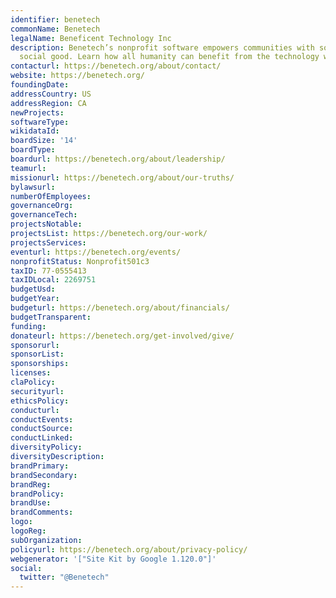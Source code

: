 ```yaml
---
identifier: benetech
commonName: Benetech
legalName: Beneficent Technology Inc
description: Benetech’s nonprofit software empowers communities with software for
  social good. Learn how all humanity can benefit from the technology we’re developing.
contacturl: https://benetech.org/about/contact/
website: https://benetech.org/
foundingDate:
addressCountry: US
addressRegion: CA
newProjects:
softwareType:
wikidataId:
boardSize: '14'
boardType:
boardurl: https://benetech.org/about/leadership/
teamurl:
missionurl: https://benetech.org/about/our-truths/
bylawsurl:
numberOfEmployees:
governanceOrg:
governanceTech:
projectsNotable:
projectsList: https://benetech.org/our-work/
projectsServices:
eventurl: https://benetech.org/events/
nonprofitStatus: Nonprofit501c3
taxID: 77-0555413
taxIDLocal: 2269751
budgetUsd:
budgetYear:
budgeturl: https://benetech.org/about/financials/
budgetTransparent:
funding:
donateurl: https://benetech.org/get-involved/give/
sponsorurl:
sponsorList:
sponsorships:
licenses:
claPolicy:
securityurl:
ethicsPolicy:
conducturl:
conductEvents:
conductSource:
conductLinked:
diversityPolicy:
diversityDescription:
brandPrimary:
brandSecondary:
brandReg:
brandPolicy:
brandUse:
brandComments:
logo:
logoReg:
subOrganization:
policyurl: https://benetech.org/about/privacy-policy/
webgenerator: '["Site Kit by Google 1.120.0"]'
social:
  twitter: "@Benetech"
---
```


